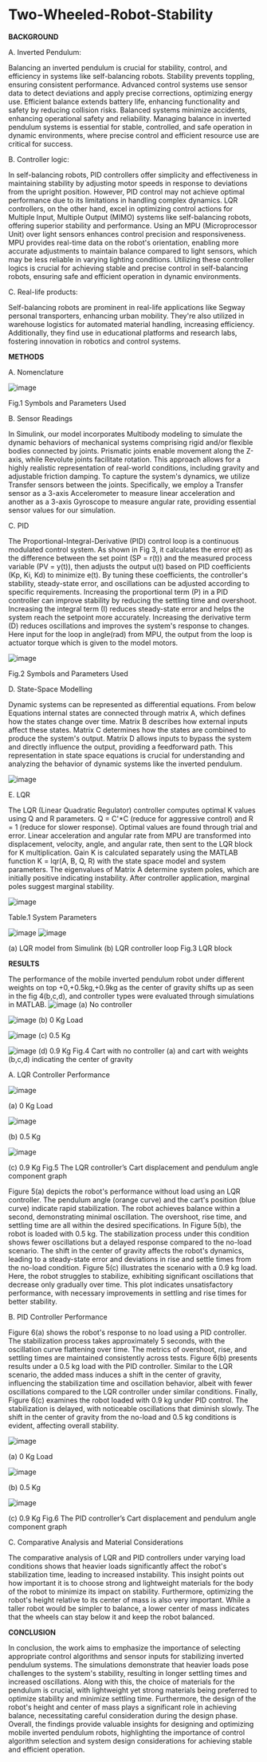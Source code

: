 # Two-Wheeled-Robot-Stability

**BACKGROUND**

A. Inverted Pendulum:

Balancing an inverted pendulum is crucial for stability, control, and efficiency in systems like self-balancing robots. Stability prevents toppling, ensuring consistent performance. Advanced control systems use sensor data to detect deviations and apply precise corrections, optimizing energy use. Efficient balance extends battery life, enhancing functionality and safety by reducing collision risks. Balanced systems minimize accidents, enhancing operational safety and reliability. Managing balance in inverted pendulum systems is essential for stable, controlled, and safe operation in dynamic environments, where precise control and efficient resource use are critical for success.

B. Controller logic:

In self-balancing robots, PID controllers offer simplicity and effectiveness in maintaining stability by adjusting motor speeds in response to deviations from the upright position. However, PID control may not achieve optimal performance due to its limitations in handling complex dynamics. LQR controllers, on the other hand, excel in optimizing control actions for Multiple Input, Multiple Output (MIMO) systems like self-balancing robots, offering superior stability and performance. Using an MPU (Microprocessor Unit) over light sensors enhances control precision and responsiveness. MPU provides real-time data on the robot's orientation, enabling more accurate adjustments to maintain balance compared to light sensors, which may be less reliable in varying lighting conditions. Utilizing these controller logics is crucial for achieving stable and precise control in self-balancing robots, ensuring safe and efficient operation in dynamic environments. 

C. Real-life products:

Self-balancing robots are prominent in real-life applications like Segway personal transporters, enhancing urban mobility. They're also utilized in warehouse logistics for automated material handling, increasing efficiency. Additionally, they find use in educational platforms and research labs, fostering innovation in robotics and control systems.

**METHODS**

A. Nomenclature

![image](https://github.com/annadurai-ka/Two-Wheeled-Robot-Stability/assets/156352281/39f10575-8d1b-4c7a-bc91-166ea2fe894e)

Fig.1 Symbols and Parameters Used 

B. Sensor Readings

In Simulink, our model incorporates Multibody modeling to simulate the dynamic behaviors of mechanical systems comprising rigid and/or flexible bodies connected by joints. Prismatic joints enable movement along the Z-axis, while Revolute joints facilitate rotation. This approach allows for a highly realistic representation of real-world conditions, including gravity and adjustable friction damping. To capture the system's dynamics, we utilize Transfer sensors between the joints. Specifically, we employ a Transfer sensor as a 3-axis Accelerometer to measure linear acceleration and another as a 3-axis Gyroscope to measure angular rate, providing essential sensor values for our simulation.

C. PID

The Proportional-Integral-Derivative (PID) control loop is a continuous modulated control system. As shown in Fig 3, it calculates the error e(t) as the difference between the set point (SP = r(t)) and the measured process variable (PV = y(t)), then adjusts the output u(t) based on PID coefficients (Kp, Ki, Kd) to minimize e(t). By tuning these coefficients, the controller's stability, steady-state error, and oscillations can be adjusted according to specific requirements. Increasing the proportional term (P) in a PID controller can improve stability by reducing the settling time and overshoot. Increasing the integral term (I) reduces steady-state error and helps the system reach the setpoint more accurately. Increasing the derivative term (D) reduces oscillations and improves the system's response to changes. Here  input for the loop in angle(rad) from MPU, the output from the loop is actuator torque which is given to the model motors.

![image](https://github.com/annadurai-ka/Two-Wheeled-Robot-Stability/assets/156352281/dda29c3b-391b-46c3-bd93-8d7595070bdd)

Fig.2 Symbols and Parameters Used 

D. State-Space Modelling

Dynamic systems can be represented as differential equations. From below Equations internal states are connected through matrix A, which defines how the states change over time. Matrix B describes how external inputs affect these states. Matrix C determines how the states are combined to produce the system's output. Matrix D allows inputs to bypass the system and directly influence the output, providing a feedforward path. This representation in state space equations is crucial for understanding and analyzing the behavior of dynamic systems like the inverted pendulum.

![image](https://github.com/annadurai-ka/Two-Wheeled-Robot-Stability/assets/156352281/dfd229ff-e3e8-458a-b39b-817f2e770d8d)

E. LQR

The LQR (Linear Quadratic Regulator) controller computes optimal K values using Q and R parameters. Q = C'*C (reduce for aggressive control) and R = 1 (reduce for slower response). Optimal values are found through trial and error. Linear acceleration and angular rate from MPU are transformed into displacement, velocity, angle, and angular rate, then sent to the LQR block for K multiplication. Gain K is calculated separately using the MATLAB function K = lqr(A, B, Q, R) with the state space model and system parameters. The eigenvalues of Matrix A determine system poles, which are initially positive indicating instability. After controller application, marginal poles suggest marginal stability.

![image](https://github.com/annadurai-ka/Two-Wheeled-Robot-Stability/assets/156352281/e90bfa16-4a25-45da-8539-5dc79820f11a)

Table.1 System Parameters

![image](https://github.com/annadurai-ka/Two-Wheeled-Robot-Stability/assets/156352281/24cdeb37-5760-4daf-8a3f-b18e496999d1)
![image](https://github.com/annadurai-ka/Two-Wheeled-Robot-Stability/assets/156352281/7432d451-889b-4629-a633-10c206fba71b)

       
(a) LQR model from Simulink (b) LQR controller loop
Fig.3 LQR block

**RESULTS**

The performance of the mobile inverted pendulum robot under different weights on top +0,+0.5kg,+0.9kg as the center of gravity shifts up as seen in the fig 4(b,c,d), and controller types were evaluated through simulations in MATLAB. 
![image](https://github.com/annadurai-ka/Two-Wheeled-Robot-Stability/assets/156352281/3fa96e70-2004-4aa3-9f2f-6a8220cd4674)
(a) No controller  

![image](https://github.com/annadurai-ka/Two-Wheeled-Robot-Stability/assets/156352281/fc5cde8a-b5ab-4c42-ab6f-f458753e5399)
(b) 0 Kg Load	           

![image](https://github.com/annadurai-ka/Two-Wheeled-Robot-Stability/assets/156352281/7aeb674d-df56-48d6-83b2-88c731c368e3)
(c) 0.5 Kg	                     

![image](https://github.com/annadurai-ka/Two-Wheeled-Robot-Stability/assets/156352281/6a4c9619-a3fb-418d-ba7a-772763da2b05)
(d) 0.9 Kg
Fig.4 Cart with no controller (a) and cart with weights (b,c,d) indicating the center of gravity

A. LQR Controller Performance

![image](https://github.com/annadurai-ka/Two-Wheeled-Robot-Stability/assets/156352281/d93e52ef-5fbd-4d75-b2ee-38851a72a2d7)

(a) 0 Kg Load				

![image](https://github.com/annadurai-ka/Two-Wheeled-Robot-Stability/assets/156352281/f5019f23-419a-4589-805a-266eb0c7b655)

(b) 0.5 Kg			

![image](https://github.com/annadurai-ka/Two-Wheeled-Robot-Stability/assets/156352281/7223ae29-fcc0-4a16-a6ba-47210781ed77)

(c) 0.9 Kg
Fig.5 The LQR controller’s Cart displacement and pendulum angle component graph

Figure 5(a) depicts the robot's performance without load using an LQR controller. The pendulum angle (orange curve) and the cart's position (blue curve) indicate rapid stabilization. The robot achieves balance within a second, demonstrating minimal oscillation. The overshoot, rise time, and settling time are all within the desired specifications. In Figure 5(b), the robot is loaded with 0.5 kg. The stabilization process under this condition shows fewer oscillations but a delayed response compared to the no-load scenario. The shift in the center of gravity affects the robot's dynamics, leading to a steady-state error and deviations in rise and settle times from the no-load condition. Figure 5(c) illustrates the scenario with a 0.9 kg load. Here, the robot struggles to stabilize, exhibiting significant oscillations that decrease only gradually over time. This plot indicates unsatisfactory performance, with necessary improvements in settling and rise times for better stability.

B. PID Controller Performance

Figure 6(a) shows the robot's response to no load using a PID controller. The stabilization process takes approximately 5 seconds, with the oscillation curve flattening over time. The metrics of overshoot, rise, and settling times are maintained consistently across tests. Figure 6(b) presents results under a 0.5 kg load with the PID controller. Similar to the LQR scenario, the added mass induces a shift in the center of gravity, influencing the stabilization time and oscillation behavior, albeit with fewer oscillations compared to the LQR controller under similar conditions. Finally, Figure 6(c) examines the robot loaded with 0.9 kg under PID control. The stabilization is delayed, with noticeable oscillations that diminish slowly. The shift in the center of gravity from the no-load and 0.5 kg conditions is evident, affecting overall stability.

![image](https://github.com/annadurai-ka/Two-Wheeled-Robot-Stability/assets/156352281/86374574-f75e-4be8-8a8d-36a2286a5bd4)

(a) 0 Kg Load	

![image](https://github.com/annadurai-ka/Two-Wheeled-Robot-Stability/assets/156352281/1072666d-02f2-4d5f-bf9f-548ab2278aef)

(b) 0.5 Kg	

![image](https://github.com/annadurai-ka/Two-Wheeled-Robot-Stability/assets/156352281/e90f22d1-fa70-415d-92f6-cdc18d35c2cf)

(c) 0.9 Kg
Fig.6 The PID controller’s Cart displacement and pendulum angle component graph

C. Comparative Analysis and Material Considerations

The comparative analysis of LQR and PID controllers under varying load conditions shows that heavier loads significantly affect the robot's stabilization time, leading to increased instability. This insight points out how important it is to choose strong and lightweight materials for the body of the robot to minimize its impact on stability. Furthermore, optimizing the robot's height relative to its center of mass is also very important. While a taller robot would be simpler to balance, a lower center of mass indicates that the wheels can stay below it and keep the robot balanced.

**CONCLUSION**

In conclusion, the work aims to emphasize the importance of selecting appropriate control algorithms and sensor inputs for stabilizing inverted pendulum systems. The simulations demonstrate that heavier loads pose challenges to the system's stability, resulting in longer settling times and increased oscillations. Along with this, the choice of materials for the pendulum is crucial, with lightweight yet strong materials being preferred to optimize stability and minimize settling time. Furthermore, the design of the robot's height and center of mass plays a significant role in achieving balance, necessitating careful consideration during the design phase. Overall, the findings provide valuable insights for designing and optimizing mobile inverted pendulum robots, highlighting the importance of control algorithm selection and system design considerations for achieving stable and efficient operation.
